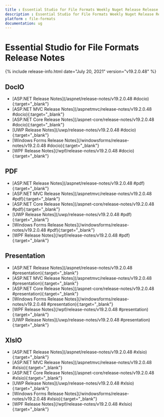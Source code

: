 ```yaml
---
title : Essential Studio for File Formats Weekly Nuget Release Release Notes  
description : Essential Studio for File Formats Weekly Nuget Release Release Notes  
platform : file-formats
documentation: ug
---
```


# Essential Studio for File Formats  Release Notes  

{% include release-info.html date="July 20, 2021" version="v19.2.0.48" %} 

## DocIO

* [ASP.NET Release Notes](/aspnet/release-notes/v19.2.0.48
#docio){:target="_blank"}
* [ASP.NET MVC Release Notes](/aspnetmvc/release-notes/v19.2.0.48
#docio){:target="_blank"}
* [ASP.NET Core Release Notes](/aspnet-core/release-notes/v19.2.0.48
#docio){:target="_blank"}
* [UWP Release Notes](/uwp/release-notes/v19.2.0.48
#docio){:target="_blank"}
* [Windows Forms Release Notes](/windowsforms/release-notes/v19.2.0.48
#docio){:target="_blank"}
* [WPF Release Notes](/wpf/release-notes/v19.2.0.48
#docio){:target="_blank"}


## PDF

* [ASP.NET Release Notes](/aspnet/release-notes/v19.2.0.48
#pdf){:target="_blank"}
* [ASP.NET MVC Release Notes](/aspnetmvc/release-notes/v19.2.0.48
#pdf){:target="_blank"}
* [ASP.NET Core Release Notes](/aspnet-core/release-notes/v19.2.0.48
#pdf){:target="_blank"}
* [UWP Release Notes](/uwp/release-notes/v19.2.0.48
#pdf){:target="_blank"}
* [Windows Forms Release Notes](/windowsforms/release-notes/v19.2.0.48
#pdf){:target="_blank"}
* [WPF Release Notes](/wpf/release-notes/v19.2.0.48
#pdf){:target="_blank"}


## Presentation

* [ASP.NET Release Notes](/aspnet/release-notes/v19.2.0.48
#presentation){:target="_blank"}
* [ASP.NET MVC Release Notes](/aspnetmvc/release-notes/v19.2.0.48
#presentation){:target="_blank"}
* [ASP.NET Core Release Notes](/aspnet-core/release-notes/v19.2.0.48
#presentation){:target="_blank"}
* [Windows Forms Release Notes](/windowsforms/release-notes/v19.2.0.48
#presentation){:target="_blank"}
* [WPF Release Notes](/wpf/release-notes/v19.2.0.48
#presentation){:target="_blank"}
* [UWP Release Notes](/uwp/release-notes/v19.2.0.48
#presentation){:target="_blank"}


## XlsIO

* [ASP.NET Release Notes](/aspnet/release-notes/v19.2.0.48
#xlsio){:target="_blank"}
* [ASP.NET MVC Release Notes](/aspnetmvc/release-notes/v19.2.0.48
#xlsio){:target="_blank"}
* [ASP.NET Core Release Notes](/aspnet-core/release-notes/v19.2.0.48
#xlsio){:target="_blank"}
* [UWP Release Notes](/uwp/release-notes/v19.2.0.48
#xlsio){:target="_blank"}
* [Windows Forms Release Notes](/windowsforms/release-notes/v19.2.0.48
#xlsio){:target="_blank"}
* [WPF Release Notes](/wpf/release-notes/v19.2.0.48
#xlsio){:target="_blank"}